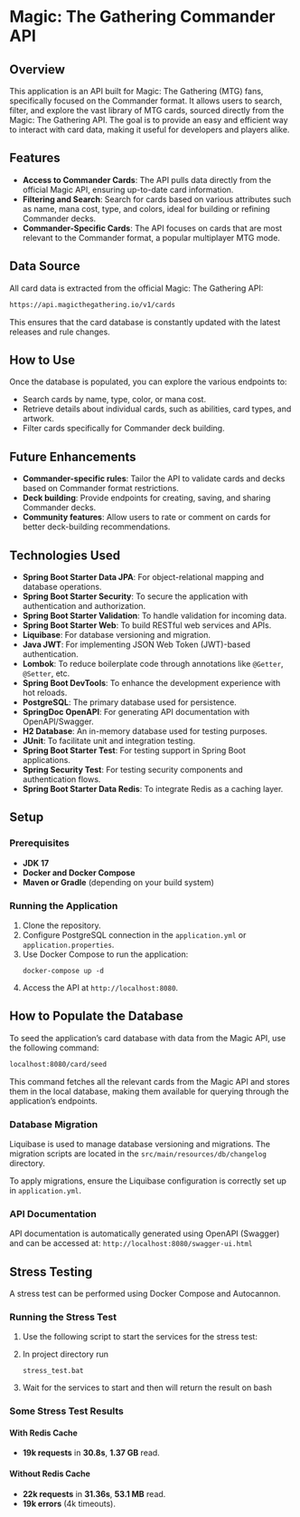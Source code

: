 # Magic: The Gathering Commander API

## Overview
This application is an API built for Magic: The Gathering (MTG) fans, specifically focused on the Commander format. It allows users to search, filter, and explore the vast library of MTG cards, sourced directly from the Magic: The Gathering API. The goal is to provide an easy and efficient way to interact with card data, making it useful for developers and players alike.

## Features
- **Access to Commander Cards**: The API pulls data directly from the official Magic API, ensuring up-to-date card information.
- **Filtering and Search**: Search for cards based on various attributes such as name, mana cost, type, and colors, ideal for building or refining Commander decks.
- **Commander-Specific Cards**: The API focuses on cards that are most relevant to the Commander format, a popular multiplayer MTG mode.

## Data Source
All card data is extracted from the official Magic: The Gathering API:
 ```markdown
 https://api.magicthegathering.io/v1/cards
  ```
This ensures that the card database is constantly updated with the latest releases and rule changes.

## How to Use
Once the database is populated, you can explore the various endpoints to:
- Search cards by name, type, color, or mana cost.
- Retrieve details about individual cards, such as abilities, card types, and artwork.
- Filter cards specifically for Commander deck building.

## Future Enhancements
- **Commander-specific rules**: Tailor the API to validate cards and decks based on Commander format restrictions.
- **Deck building**: Provide endpoints for creating, saving, and sharing Commander decks.
- **Community features**: Allow users to rate or comment on cards for better deck-building recommendations.


## Technologies Used

- **Spring Boot Starter Data JPA**: For object-relational mapping and database operations.
- **Spring Boot Starter Security**: To secure the application with authentication and authorization.
- **Spring Boot Starter Validation**: To handle validation for incoming data.
- **Spring Boot Starter Web**: To build RESTful web services and APIs.
- **Liquibase**: For database versioning and migration.
- **Java JWT**: For implementing JSON Web Token (JWT)-based authentication.
- **Lombok**: To reduce boilerplate code through annotations like `@Getter`, `@Setter`, etc.
- **Spring Boot DevTools**: To enhance the development experience with hot reloads.
- **PostgreSQL**: The primary database used for persistence.
- **SpringDoc OpenAPI**: For generating API documentation with OpenAPI/Swagger.
- **H2 Database**: An in-memory database used for testing purposes.
- **JUnit**: To facilitate unit and integration testing.
- **Spring Boot Starter Test**: For testing support in Spring Boot applications.
- **Spring Security Test**: For testing security components and authentication flows.
- **Spring Boot Starter Data Redis**: To integrate Redis as a caching layer.

## Setup

### Prerequisites
- **JDK 17**
- **Docker and Docker Compose**
- **Maven or Gradle** (depending on your build system)

### Running the Application
1. Clone the repository.
2. Configure PostgreSQL connection in the `application.yml` or `application.properties`.
3. Use Docker Compose to run the application:
   ```base
   docker-compose up -d
   ```
4. Access the API at `http://localhost:8080`.

## How to Populate the Database
To seed the application’s card database with data from the Magic API, use the following command:
  ```markdown
  localhost:8080/card/seed
  ```
This command fetches all the relevant cards from the Magic API and stores them in the local database, making them available for querying through the application’s endpoints.


### Database Migration
Liquibase is used to manage database versioning and migrations. The migration scripts are located in the `src/main/resources/db/changelog` directory.

To apply migrations, ensure the Liquibase configuration is correctly set up in `application.yml`.

### API Documentation
API documentation is automatically generated using OpenAPI (Swagger) and can be accessed at:
`http://localhost:8080/swagger-ui.html`

## Stress Testing

A stress test can be performed using Docker Compose and Autocannon.

### Running the Stress Test
1. Use the following script to start the services for the stress test:
2. In project directory run
   ```base
   stress_test.bat
   ```

3. Wait for the services to start and then will return the result on bash
 
### Some Stress Test Results

#### With Redis Cache
- **19k requests** in **30.8s**, **1.37 GB** read.

#### Without Redis Cache
- **22k requests** in **31.36s**, **53.1 MB** read.
- **19k errors** (4k timeouts).